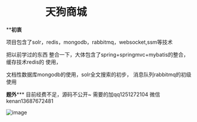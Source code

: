 #                  天狗商城
**********初衷********

项目包含了solr，redis，mongodb，rabbitmq，websocket,ssm等技术

把以前学过的东西 整合一下，大体包含了spring+springmvc+mybatis的整合，缓存技术redis的 使用，

文档性数据库mongodb的使用，solr全文搜索的初步，
消息队列rabbitmq的初级使用




**************题外*****************
目前经费不足，源码不公开~ 需要的加qq1251272104 微信 kenan13687672481

![image](https://github.com/gongtengxinyi/leChatTv/blob/master/src/test/java/com/example/demo/1.png)


